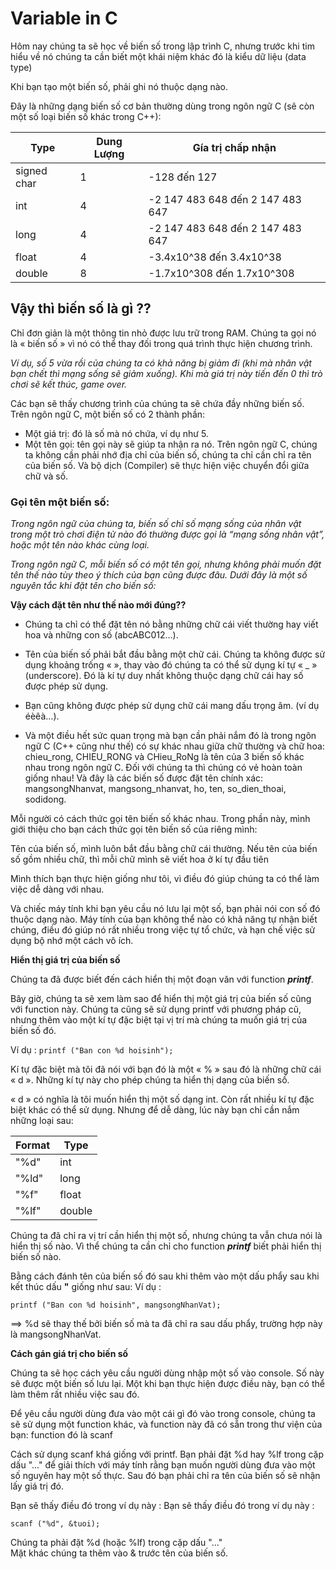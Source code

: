 # Variable in C

Hôm nay chúng ta sẽ học về biến số trong lập trình C, nhưng trước khi tim hiểu về nó chúng ta cần biết một khái niệm khác đó là kiểu dữ liệu (data type)

Khi bạn tạo một biến số, phải ghi nó thuộc dạng nào.

Đây là những dạng biến số cơ bản thường dùng trong ngôn ngữ C (sẽ còn một số loại biến số  khác trong C++):

|   Type| Dung Lượng  |  Gía trị chấp nhận |
| ------------ | ------------ | ------------ |
|  signed char |  1 |-128 đến 127  |
| int   |4   |-2 147 483 648 đến 2 147 483 647  |
| long  | 4 |-2 147 483 648 đến 2 147 483 647  |
| float  | 4  | -3.4x10^38 đến 3.4x10^38  |
| double  | 8  | -1.7x10^308 đến 1.7x10^308  |

## Vậy thì biến số là gì ??

Chỉ đơn giản là một thông tin nhỏ được lưu trữ trong RAM.
Chúng ta gọi nó là « biến số » vì nó có thể thay đối trong quá trình thực hiện chương trình. 

*Ví dụ, số 5 vừa rồi của chúng ta có khả năng bị giảm đi (khi mà nhân vật bạn chết thì mạng sống sẽ  giảm xuống). Khi mà giá trị này tiến đến 0 thì trò chơi sẽ kết thúc, game over.*

Các bạn sẽ thấy chương trình của chúng ta sẽ chứa đầy những biến số.  Trên ngôn ngữ C, một biến số có 2 thành phần:

- Một giá trị: đó là số mà nó chứa, ví dụ như 5.
- Một tên gọi: tên gọi này sẽ giúp ta nhận ra nó. Trên ngôn ngữ C, chúng ta không cần phải  nhớ địa chỉ của biến số, chúng ta chỉ cần chỉ ra tên của biến số. Và bộ dịch (Compiler) sẽ  thực hiện việc chuyển đổi giữa chữ và số.

### Gọi tên một biến số:

*Trong ngôn ngữ của chúng ta, biến số chỉ số mạng sống của nhân vật trong một trò chơi điện tử  nào đó thường được gọi là “mạng sống nhân vật”, hoặc một tên nào khác cùng loại.*

*Trong ngôn ngữ C, mỗi biến số có một tên gọi, nhưng không phải muốn đặt tên thế nào tùy theo  ý thích của bạn cũng được đâu. Dưới đây là một số nguyên tắc khi đặt tên cho biến số:*

**Vậy cách đặt tên như thế nào mới đúng??**

- Chúng ta chỉ có thể đặt tên nó bằng những chữ cái viết thường hay viết hoa và những con  số (abcABC012…).
- Tên của biến số phải bắt đầu bằng một chữ cái. Chúng ta không được sử dụng khoảng  trống « », thay vào đó chúng ta có thể sử dụng kí tự « _ » (underscore). Đó là kí tự duy  nhất không thuộc dạng chữ cái hay số được phép sử dụng.

- Bạn cũng không được phép sử dụng chữ cái mang dấu trọng âm. (ví dụ éèêà…).

- Và một điều hết sức quan trọng mà bạn cần phải nắm đó là trong ngôn ngữ C (C++ cũng như  thế) có sự khác nhau giữa chữ thường và chữ hoa: chieu_rong, CHIEU_RONG và  CHieu_RoNg là tên của 3 biến số khác nhau trong ngôn ngữ C. Đối với chúng ta thì chúng có vẻ  hoàn toàn giống nhau! Và đây là các biến số được đặt tên chính xác: mangsongNhanvat,  mangsong_nhanvat, ho, ten, so_dien_thoai, sodidong.

Mỗi người có cách thức gọi tên biến số khác nhau. Trong phần này, mình giới thiệu cho bạn cách  thức gọi tên biến số của riêng mình:

Tên của biến số, mình luôn bắt đầu bằng chữ cái thường.
Nếu tên của biến số gồm nhiều chữ, thì mỗi chữ mình sẽ viết hoa ở kí tự đầu tiên

Mình thích bạn thực hiện giống như tôi, vì điều đó giúp chúng ta có thể làm việc dễ dàng với  nhau.

Và chiếc máy tính khi bạn yêu cầu nó lưu lại một số, bạn  phải nói con số đó thuộc dạng nào. Máy tính của bạn không thể nào có khả năng tự nhận biết  chúng, điều đó giúp nó rất nhiều trong việc tự tổ chức, và hạn chế việc sử dụng bộ nhớ một cách  vô ích.

**Hiển thị giá trị của biến số**

Chúng ta đã được biết đến cách hiển thị một đoạn văn với function  ***printf***.

Bây giờ, chúng ta sẽ xem làm sao để hiển thị một giá trị của biến số cũng với function này.  Chúng ta cũng sẽ sử dụng printf với phương pháp cũ, nhưng thêm vào một kí tự đặc biệt tại vị trí mà chúng ta muốn giá trị của biến số đó. 

Ví dụ :
`printf ("Ban con %d hoisinh"); `

Kí tự đặc biệt mà tôi đã nói với bạn đó là một « % » sau đó là những chữ cái « d ». Những kí tự này cho phép chúng ta hiển thị dạng của biến số. 

« d » có nghĩa là tôi muốn hiển thị một số dạng int. Còn rất nhiều kí tự đặc biệt khác có thể sử dụng. Nhưng để dễ dàng, lúc này bạn chỉ cần nắm những loại sau: 

|  Format | Type  |
| ------------ | ------------ |
|  "%d" | int  |
| "%ld" | long  |
| "%f"  | float  |
| "%lf"  | double  |

Chúng ta đã chỉ ra vị trí cần hiển thị một số, nhưng chúng ta vẫn chưa nói là hiển thị số nào. Vì thể chúng ta cần chỉ cho function ***printf***   biết phải hiển thị biến số nào. 

Bằng cách đánh tên của biến số đó sau khi thêm vào một dấu phẩy sau khi kết thúc dấu 
**"** giống như sau: 
Ví dụ :

`printf ("Ban con %d hoisinh", mangsongNhanVat); `

==> %d sẽ thay thế bởi biến số mà ta đã chỉ ra sau dấu phẩy, trường hợp này là mangsongNhanVat. 

**Cách gán giá trị cho biến số**

Chúng ta sẽ học cách yêu cầu người dùng nhập một số vào console. Số này sẽ được một biến số lưu lại. Một khi bạn thực hiện được điều này, bạn có thể làm thêm rất nhiều việc sau đó. 

Để yêu cầu người dùng đưa vào một cái gì đó vào trong console, chúng ta sẽ sử dụng một function khác, và function này đã có sẵn trong thư viện của bạn: function đó là scanf 

Cách sử dụng scanf khá giống với printf. Bạn phải đặt %d hay %lf trong cặp dấu "..." để giải thích với máy tính rằng bạn muốn người dùng đưa vào một số nguyên hay một số thực. Sau đó bạn phải chỉ ra tên của biến số sẽ nhận lấy giá trị đó. 

Bạn sẽ thấy điều đó trong ví dụ này : Bạn sẽ thấy điều đó trong ví dụ này : 

`scanf ("%d", &tuoi); `

Chúng ta phải đặt %d (hoặc %lf) trong cặp dấu "..."  
Mặt khác chúng ta thêm vào & trước tên của biến số. 

